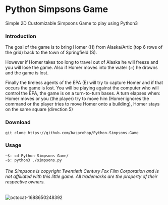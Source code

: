 # Python Simpsons Game
Simple 2D Customizable Simpsons Game to play using Python3

### Introduction
The goal of the game is to bring Homer (H) from Alaska/Artic (top 6 rows of the grid) back to the town of Springfield (S).

However if Homer takes too long to travel out of Alaska he will freeze and you will lose the game. 
Also if Homer moves into the water (~) he drowns and the game is lost. 
    
Finally the tireless agents of the EPA (E) will try to capture Homer and if that occurs the game is lost. 
You will be playing against the computer who will control the EPA, the game is on a turn-to-turn bases.
A turn elapses when: Homer moves or you (the player) try to move him 
(Homer ignores the command or the player tries to move Homer onto a building), 
Homer stays on the same square (direction 5)

### Download

    git clone https://github.com/basprohop/Python-Simpsons-Game


### Usage

    ~$: cd Python-Simpsons-Game/
    ~$: python3 ./simpsons.py


###### The Simpsons is copyright Twentieth Century Fox Film Corporation and is not affiliated with this little game. All trademarks are the property of their respective owners. ######

![octocat-1688650248392](https://github.com/MMVonnSeek/Python-Simpsons-Game/assets/89359847/bda166ff-d1d9-43d6-9f6e-bce81c267429)
